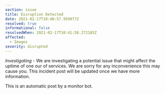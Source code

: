 ```yaml
---
section: issue
title: Disruption Detected
date: 2021-02-17T10:40:57.959977Z
resolved: true
informational: false
resolvedWhen: 2021-02-17T10:41:58.272185Z
affected:
  - Images
severity: disrupted
---
```

*Investigating* - We are investigating a potential issue that might affect the uptime of one our of services. We are sorry for any inconvenience this may cause you. This incident post will be updated once we have more information.

This is an automatic post by a monitor bot.
        
